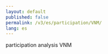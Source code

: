 ```yaml
---
layout: default
published: false
permalink: /v3/es/participation/VNM/
lang: es
---
```


participation analysis VNM
